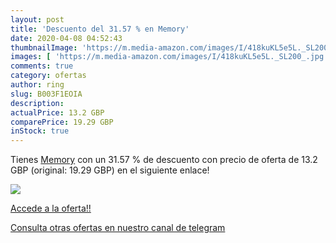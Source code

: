 ```yaml
---
layout: post
title: 'Descuento del 31.57 % en Memory'
date: 2020-04-08 04:52:43
thumbnailImage: 'https://m.media-amazon.com/images/I/418kuKL5e5L._SL200_.jpg'
images: [ 'https://m.media-amazon.com/images/I/418kuKL5e5L._SL200_.jpg' ]
comments: true
category: ofertas
author: ring
slug: B003F1EOIA
description:
actualPrice: 13.2 GBP
comparePrice: 19.29 GBP
inStock: true
---
```


Tienes [Memory](https://www.amazon.com/dp/B003F1EOIA/?tag=redken08-20) con un 31.57 % de descuento con precio de oferta de 13.2 GBP (original: 19.29 GBP) en el siguiente enlace!

[![](https://m.media-amazon.com/images/I/418kuKL5e5L._SL200_.jpg)](https://www.amazon.com/dp/B003F1EOIA/?tag=redken08-20)

[Accede a la oferta!!](https://www.amazon.com/dp/B003F1EOIA/?tag=redken08-20)

[Consulta otras ofertas en nuestro canal de telegram](https://t.me/s/ofertas25)
